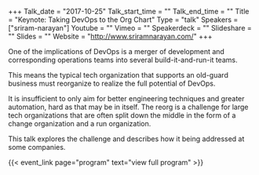+++
Talk_date = "2017-10-25"
Talk_start_time = ""
Talk_end_time = ""
Title = "Keynote: Taking DevOps to the Org Chart"
Type = "talk"
Speakers = ["sriram-narayan"]
Youtube = ""
Vimeo = ""
Speakerdeck = ""
Slideshare = ""
Slides = ""
Website = "http://www.sriramnarayan.com/"
+++

One of the implications of DevOps is a merger of development and corresponding operations teams into several build-it-and-run-it teams.

This means the typical tech organization that supports an old-guard business must reorganize to realize the full potential of DevOps.

It is insufficient to only aim for better engineering techniques and greater automation, hard as that may be in itself.
The reorg is a challenge for large tech organizations that are often split down the middle in the form of a change organization and a run organization.

This talk explores the challenge and describes how it being addressed at some companies.

{{< event_link page="program" text="view full program" >}}
